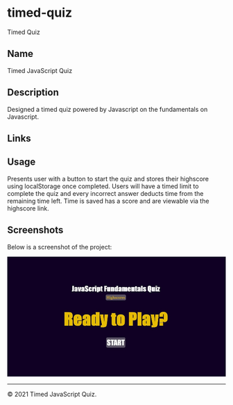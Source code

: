 # timed-quiz
Timed Quiz

## Name
Timed JavaScript Quiz


## Description
Designed a timed quiz powered by Javascript on the fundamentals on Javascript.


## Links
<!-- [Source Code](https://github.com/asantercureton/timed-quiz)


[Description Link](https://asantercureton.github.io/personal-portfolio/) -->


## Usage
Presents user with a button to start the quiz and stores their highscore using localStorage once completed. Users will have a timed limit to complete the quiz and every incorrect answer deducts time from the remaining time left. Time is saved has a score and are viewable via the highscore link.


## Screenshots
Below is a screenshot of the project:

![Image of html](./images/code-quiz-start.jpg)



---
© 2021 Timed JavaScript Quiz.